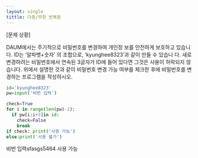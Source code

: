 ```yaml
---
layout: single
tittle: 다중/무한 반복문
---
```



[문제 상황]

DAUM에서는 주기적으로 비밀번호를 변경하여 개인정
보를 안전하게 보호하고 있습니다. ID는 ‘알파벳+숫자’ 의 조합으로, ‘kyunghee8323’과 같이 만들 수 있습니
다. 새로 변경하려는 비밀번호에서 연속된 3글자가 ID에
들어 있다면 그것은 사용이 허락되지 않습니다. 위에서
설명한 것과 같이 비밀번호 변경 가능 여부를 체크한
후에 비밀번호를 변경하는 프로그램을 작성하시오.

~~~python
id='kyunghee8323'
pw=input('비번 입력')

check=True
for i in range(len(pw)-2):
  if pw[i:i+3]in id:
    check=False
    break
if check: print('사용 가능')
else:print('사용 불가')
~~~

비번 입력sfasgs5464
사용 가능
